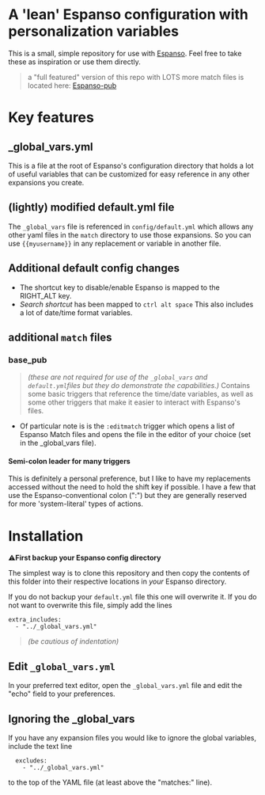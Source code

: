 # A 'lean' Espanso configuration with personalization variables

This is a small, simple repository for use with [Espanso](https://espanso.org/).
Feel free to take these as inspiration or use them directly.
> a "full featured" version of this repo with LOTS more match files is located here: [Espanso-pub](https://github.com/mistahBen/espanso-pub)

# Key features
## _global_vars.yml
This is a file at the root of Espanso's configuration directory that holds a lot of useful variables that can be customized for easy reference in any other expansions you create.


## (lightly) modified default.yml file
The `_global_vars` file is referenced in `config/default.yml` which allows any other yaml files in the `match` directory to use those expansions. So you can use `{{myusername}}` in any replacement or variable in another file.

## Additional default config changes
- The shortcut key to disable/enable Espanso is mapped to the RIGHT_ALT key.
- *Search shortcut* has been mapped to `ctrl alt space`
This also includes a lot of date/time format variables.

## additional `match` files
### base_pub
>*(these are not required for use of the `_global_vars` and `default.yml`files but they do demonstrate the capabilities.)*
Contains some basic triggers that reference the time/date variables, as well as some other triggers that make it easier to interact with Espanso's files.

- Of particular note is is the `:editmatch` trigger which opens a list of Espanso Match files and opens the file in the editor of your choice (set in the _global_vars file). 

#### Semi-colon leader for many triggers
This is definitely a personal preference, but I like to have my replacements accessed without the need to hold the shift key if possible. I have a few that use the Espanso-conventional colon (":") but they are generally reserved for more 'system-literal' types of actions.


# Installation

⚠️**First backup your Espanso config directory**

The simplest way is to clone this repository and then copy the contents of this folder into their respective locations in *your* Espanso directory.

If you do not backup your `default.yml` file this one will overwrite it. If you do not want to overwrite this file, simply add the lines

```
extra_includes:
  - "../_global_vars.yml"
```
>*(be cautious of indentation)*

## Edit `_global_vars.yml`
In your preferred text editor, open the `_global_vars.yml` file and edit the "echo" field to your preferences.

## Ignoring the _global_vars
If you have any expansion files you would like to ignore the global variables, include the text line 
```
  excludes: 
    - "../_global_vars.yml"
```
to the top of the YAML file (at least above the "matches:" line).


